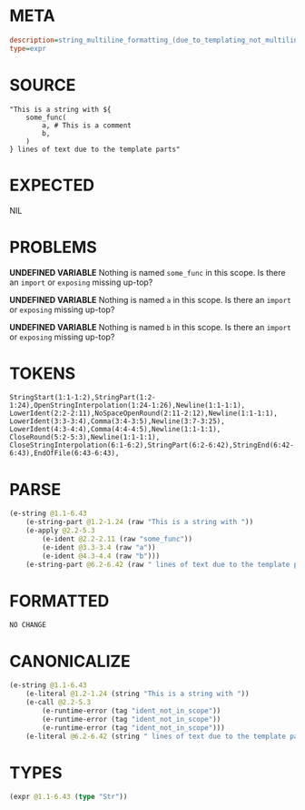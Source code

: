 # META
~~~ini
description=string_multiline_formatting_(due_to_templating_not_multiline_string_literal) (3)
type=expr
~~~
# SOURCE
~~~roc
"This is a string with ${
	some_func(
		a, # This is a comment
		b,
	)
} lines of text due to the template parts"
~~~
# EXPECTED
NIL
# PROBLEMS
**UNDEFINED VARIABLE**
Nothing is named `some_func` in this scope.
Is there an `import` or `exposing` missing up-top?

**UNDEFINED VARIABLE**
Nothing is named `a` in this scope.
Is there an `import` or `exposing` missing up-top?

**UNDEFINED VARIABLE**
Nothing is named `b` in this scope.
Is there an `import` or `exposing` missing up-top?

# TOKENS
~~~zig
StringStart(1:1-1:2),StringPart(1:2-1:24),OpenStringInterpolation(1:24-1:26),Newline(1:1-1:1),
LowerIdent(2:2-2:11),NoSpaceOpenRound(2:11-2:12),Newline(1:1-1:1),
LowerIdent(3:3-3:4),Comma(3:4-3:5),Newline(3:7-3:25),
LowerIdent(4:3-4:4),Comma(4:4-4:5),Newline(1:1-1:1),
CloseRound(5:2-5:3),Newline(1:1-1:1),
CloseStringInterpolation(6:1-6:2),StringPart(6:2-6:42),StringEnd(6:42-6:43),EndOfFile(6:43-6:43),
~~~
# PARSE
~~~clojure
(e-string @1.1-6.43
	(e-string-part @1.2-1.24 (raw "This is a string with "))
	(e-apply @2.2-5.3
		(e-ident @2.2-2.11 (raw "some_func"))
		(e-ident @3.3-3.4 (raw "a"))
		(e-ident @4.3-4.4 (raw "b")))
	(e-string-part @6.2-6.42 (raw " lines of text due to the template parts")))
~~~
# FORMATTED
~~~roc
NO CHANGE
~~~
# CANONICALIZE
~~~clojure
(e-string @1.1-6.43
	(e-literal @1.2-1.24 (string "This is a string with "))
	(e-call @2.2-5.3
		(e-runtime-error (tag "ident_not_in_scope"))
		(e-runtime-error (tag "ident_not_in_scope"))
		(e-runtime-error (tag "ident_not_in_scope")))
	(e-literal @6.2-6.42 (string " lines of text due to the template parts")))
~~~
# TYPES
~~~clojure
(expr @1.1-6.43 (type "Str"))
~~~
